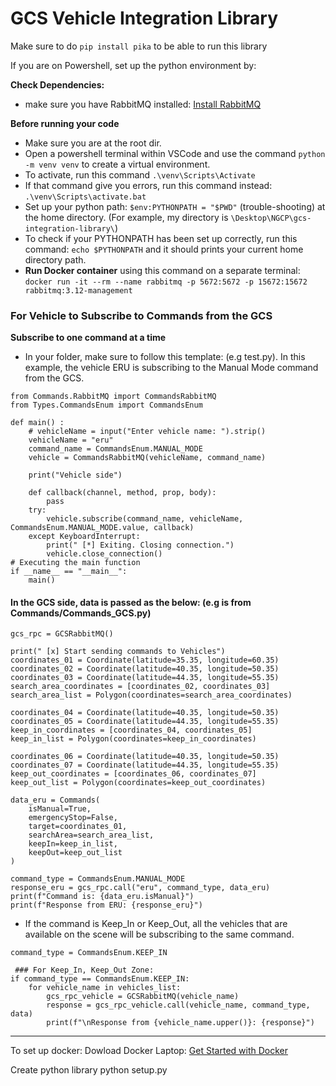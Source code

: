 # GCS Vehicle Integration Library
Make sure to do `pip install pika` to be able to run this library

If you are on Powershell, set up the python environment by: 

**Check Dependencies:**

*  make sure you have RabbitMQ installed: [Install RabbitMQ](https://www.rabbitmq.com/download.html)

**Before running your code**
* Make sure you are at the root dir.
* Open a powershell terminal within VSCode and use the command `python -m venv venv` to create a virtual environment. 
* To activate, run this command `.\venv\Scripts\Activate`
* If that command give you errors, run this command instead:
`.\venv\Scripts\activate.bat`
* Set up your python path: `$env:PYTHONPATH = "$PWD"` (trouble-shooting) at the home directory. (For example, my directory is `\Desktop\NGCP\gcs-integration-library\`)
* To check if your PYTHONPATH has been set up correctly, run this command: `echo $PYTHONPATH` and it should prints your current home directory path. 
* **Run Docker container** using this command on a separate terminal: `docker run -it --rm --name rabbitmq -p 5672:5672 -p 15672:15672 rabbitmq:3.12-management`

### For Vehicle to Subscribe to Commands from the GCS
**Subscribe to one command at a time**
* In your folder, make sure to follow this template: (e.g test.py). In this example, the vehicle ERU is subscribing to the Manual Mode command from the GCS.
```
from Commands.RabbitMQ import CommandsRabbitMQ
from Types.CommandsEnum import CommandsEnum

def main() :
    # vehicleName = input("Enter vehicle name: ").strip()
    vehicleName = "eru"
    command_name = CommandsEnum.MANUAL_MODE
    vehicle = CommandsRabbitMQ(vehicleName, command_name)
    
    print("Vehicle side")
    
    def callback(channel, method, prop, body):
        pass
    try:
        vehicle.subscribe(command_name, vehicleName, CommandsEnum.MANUAL_MODE.value, callback)
    except KeyboardInterrupt:
        print(" [*] Exiting. Closing connection.")
        vehicle.close_connection()
# Executing the main function
if __name__ == "__main__":
    main()
```

#### In the GCS side, data is passed as the below: (e.g is from Commands/Commands_GCS.py)
```
gcs_rpc = GCSRabbitMQ()

print(" [x] Start sending commands to Vehicles")
coordinates_01 = Coordinate(latitude=35.35, longitude=60.35)
coordinates_02 = Coordinate(latitude=40.35, longitude=50.35)
coordinates_03 = Coordinate(latitude=44.35, longitude=55.35)
search_area_coordinates = [coordinates_02, coordinates_03]
search_area_list = Polygon(coordinates=search_area_coordinates)

coordinates_04 = Coordinate(latitude=40.35, longitude=50.35)
coordinates_05 = Coordinate(latitude=44.35, longitude=55.35)
keep_in_coordinates = [coordinates_04, coordinates_05]
keep_in_list = Polygon(coordinates=keep_in_coordinates)

coordinates_06 = Coordinate(latitude=40.35, longitude=50.35)
coordinates_07 = Coordinate(latitude=44.35, longitude=55.35)
keep_out_coordinates = [coordinates_06, coordinates_07]
keep_out_list = Polygon(coordinates=keep_out_coordinates)

data_eru = Commands(
    isManual=True,
    emergencyStop=False,
    target=coordinates_01,
    searchArea=search_area_list,
    keepIn=keep_in_list,
    keepOut=keep_out_list
)

command_type = CommandsEnum.MANUAL_MODE
response_eru = gcs_rpc.call("eru", command_type, data_eru)
print(f"Command is: {data_eru.isManual}")
print(f"Response from ERU: {response_eru}")
```
* If the command is Keep_In or Keep_Out, all the vehicles that are available on the scene will be subscribing to the same command.
```
command_type = CommandsEnum.KEEP_IN

 ### For Keep_In, Keep_Out Zone:
if command_type == CommandsEnum.KEEP_IN:
    for vehicle_name in vehicles_list:
        gcs_rpc_vehicle = GCSRabbitMQ(vehicle_name)
        response = gcs_rpc_vehicle.call(vehicle_name, command_type, data)
        print(f"\nResponse from {vehicle_name.upper()}: {response}")
```

****
To set up docker: Dowload Docker Laptop: [Get Started with Docker](https://www.docker.com/get-started/)

Create python library 
python setup.py